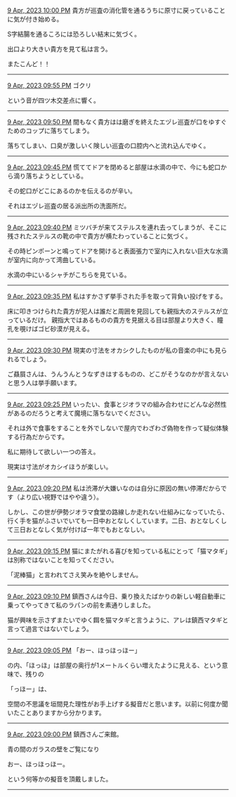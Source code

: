 [9 Apr, 2023 10:00 PM](https://twitter.com/hirasawa/status/1645048918382718977#m)
貴方が巡査の消化管を通るうちに原寸に戻っていることに気が付き始める。

S字結腸を通るころには恐ろしい結末に気づく。

出口より大きい貴方を見て私は言う。

またこんど！！

---

[9 Apr, 2023 09:55 PM](https://twitter.com/hirasawa/status/1645047659789443073#m)
ゴクリ

という音が四ツ木交差点に響く。

---

[9 Apr, 2023 09:50 PM](https://twitter.com/hirasawa/status/1645046401347485697#m)
間もなく貴方はは磨ぎを終えたエヅレ巡査が口をゆすぐためのコップに落ちてしまう。

落ちてしまい、口臭が激しいく険しい巡査の口腔内へと流れ込んでゆく。

---

[9 Apr, 2023 09:45 PM](https://twitter.com/hirasawa/status/1645045142997598209#m)
慌ててドアを閉めると部屋は水滴の中で、今にも蛇口から滴り落ちようとしている。

その蛇口がどこにあるのかを伝えるのが辛い。

それはエヅレ巡査の居る派出所の洗面所だ。

---

[9 Apr, 2023 09:40 PM](https://twitter.com/hirasawa/status/1645043884626698240#m)
ミツバチが来てステルスを連れ去ってしまうが、そこに残されたステルスの靴の中で貴方が横たわっていることに気づく。

その時ピンポーンと鳴ってドアを開けると表面張力で室内に入れない巨大な水滴が室内に向かって湾曲している。

水滴の中にいるシャチがこちらを見ている。

---

[9 Apr, 2023 09:35 PM](https://twitter.com/hirasawa/status/1645042626436173824#m)
私はすかさず挙手された手を取って背負い投げをする。

床に叩きつけられた貴方が犯人は誰だと周囲を見回しても親指大のステルスが立っているだけ。
親指大ではあるものの貴方を見据える目は部屋より大きく、瞳孔を覗けばゴビ砂漠が見える。

---

[9 Apr, 2023 09:30 PM](https://twitter.com/hirasawa/status/1645041368664879107#m)
現実の寸法をオカシクしたものが私の音楽の中にも見られるでしょう。

ご贔屓さんは、うんうんとうなずきはするものの、どこがそうなのかが言えないと思う人は挙手願います。

---

[9 Apr, 2023 09:25 PM](https://twitter.com/hirasawa/status/1645040109862133762#m)
いったい、食事とジオラマの組み合わせにどんな必然性があるのだろうと考えて魔境に落ちないでください。

それは外で食事をすることを外でしないで屋内でわざわざ偽物を作って疑似体験する行為だからです。

私に期待して欲しい一つの答え。

現実は寸法がオカシイほうが楽しい。

---

[9 Apr, 2023 09:20 PM](https://twitter.com/hirasawa/status/1645038851625299968#m)
私は渋滞が大嫌いなのは自分に原因の無い停滞だからです（より広い視野ではやや違う）。

しかし、この世が伊勢ジオラマ食堂の路線しか走れない仕組みになっていたら、行く手を猫がふさいでいても一日中おとなしくしています。二日、おとなしくして三日おとなしく気が付けば一年でもおとなしい。

---

[9 Apr, 2023 09:15 PM](https://twitter.com/hirasawa/status/1645037593837416453#m)
猫にまたがれる喜びを知っている私にとって「猫マタギ」は別称ではないことを知ってください。

「泥棒猫」と言われてさえ笑みを絶やしません。

---

[9 Apr, 2023 09:10 PM](https://twitter.com/hirasawa/status/1645036335323836417#m)
鎮西さんは今日、乗り換えたばかりの新しい軽自動車に乗ってやってきて私のラパンの前を素通りしました。

猫が興味を示さずまたいでゆく餌を猫マタギと言うように、アレは鎮西マタギと言って過言ではないでしょう。

---

[9 Apr, 2023 09:05 PM](https://twitter.com/hirasawa/status/1645035076982575104#m)
「おー、ほっほっほー」

の内、「ほっほ」は部屋の奥行が1メートルくらい増えたように見える、という意味で、残りの

「っほー」は、

空間の不思議を垣間見た理性がお手上げする擬音だと思います。以前に何度か聞いたことありますから分かります。

---

[9 Apr, 2023 09:00 PM](https://twitter.com/hirasawa/status/1645033832310267904#m)
鎮西さんご来館。

青の間のガラスの壁をご覧になり

おー、ほっほっほー。

という何等かの擬音を頂戴しました。

---

